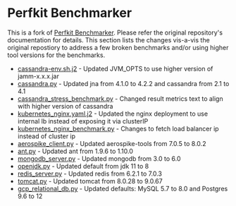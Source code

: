 # Perfkit Benchmarker

This is a fork of [Perfkit Benchmarker](https://github.com/GoogleCloudPlatform/PerfKitBenchmarker). Please refer the original repository's documentation for details. This section lists the changes vis-a-vis the original repostiory to address a few broken benchmarks and/or using higher tool versions for the benchmarks.

*   [cassandra-env.sh.j2](https://github.com/prakhag2/PerfKitBenchmarker/blob/master/perfkitbenchmarker/data/cassandra/cassandra-env.sh.j2) - Updated JVM_OPTS to use higher version of jamm-x.x.x.jar
*   [cassandra.py](https://github.com/prakhag2/PerfKitBenchmarker/blob/master/perfkitbenchmarker/linux_packages/cassandra.py) - Updated jna from 4.1.0 to 4.2.2 and cassandra from 2.1 to 4.1
*   [cassandra_stress_benchmark.py](https://github.com/prakhag2/PerfKitBenchmarker/blob/master/perfkitbenchmarker/linux_benchmarks/cassandra_stress_benchmark.py) - Changed result metrics text to align with higher version of cassandra
*   [kubernetes_nginx.yaml.j2](https://github.com/prakhag2/PerfKitBenchmarker/blob/master/perfkitbenchmarker/data/container/kubernetes_nginx/kubernetes_nginx.yaml.j2) - Updated the nginx deployment to use internal lb instead of exposing it via clusterIP
*   [kubernetes_nginx_benchmark.py](https://github.com/prakhag2/PerfKitBenchmarker/blob/master/perfkitbenchmarker/linux_benchmarks/kubernetes_nginx_benchmark.py) - Changes to fetch load balancer ip instead of cluster ip
*   [aerospike_client.py](https://github.com/prakhag2/PerfKitBenchmarker/blob/master/perfkitbenchmarker/linux_packages/aerospike_client.py) - Updated aerospike-tools from 7.0.5 to 8.0.2
*   [ant.py](https://github.com/prakhag2/PerfKitBenchmarker/blob/master/perfkitbenchmarker/linux_packages/ant.py) - Updated ant from 1.9.6 to 1.10.0
*   [mongodb_server.py](https://github.com/prakhag2/PerfKitBenchmarker/blob/master/perfkitbenchmarker/linux_packages/mongodb_server.py) - Updated mongodb from 3.0 to 6.0
*   [openjdk.py](https://github.com/prakhag2/PerfKitBenchmarker/blob/master/perfkitbenchmarker/linux_packages/openjdk.py) - Updated default from jdk 11 to 8
*   [redis_server.py](https://github.com/prakhag2/PerfKitBenchmarker/blob/master/perfkitbenchmarker/linux_packages/redis_server.py) - Updated redis from 6.2.1 to 7.0.3
*   [tomcat.py](https://github.com/prakhag2/PerfKitBenchmarker/blob/master/perfkitbenchmarker/linux_packages/tomcat.py) - Updated tomcat from 8.0.28 to 9.0.67
*   [gcp_relational_db.py](https://github.com/prakhag2/PerfKitBenchmarker/blob/master/perfkitbenchmarker/providers/gcp/gcp_relational_db.py) - Updated defaults: MySQL 5.7 to 8.0 and Postgres 9.6 to 12
